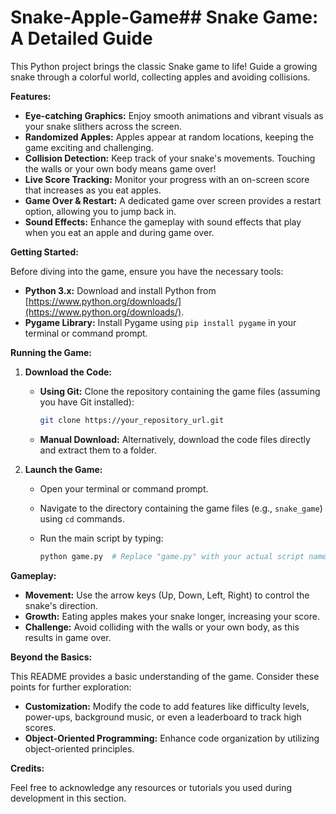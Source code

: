 # Snake-Apple-Game## Snake Game: A Detailed Guide

This Python project brings the classic Snake game to life! Guide a growing snake through a colorful world, collecting apples and avoiding collisions.

**Features:**

- **Eye-catching Graphics:** Enjoy smooth animations and vibrant visuals as your snake slithers across the screen.
- **Randomized Apples:** Apples appear at random locations, keeping the game exciting and challenging.
- **Collision Detection:** Keep track of your snake's movements. Touching the walls or your own body means game over!
- **Live Score Tracking:** Monitor your progress with an on-screen score that increases as you eat apples.
- **Game Over & Restart:** A dedicated game over screen provides a restart option, allowing you to jump back in.
- **Sound Effects:** Enhance the gameplay with sound effects that play when you eat an apple and during game over.

**Getting Started:**

Before diving into the game, ensure you have the necessary tools:

- **Python 3.x:** Download and install Python from [https://www.python.org/downloads/](https://www.python.org/downloads/).
- **Pygame Library:** Install Pygame using `pip install pygame` in your terminal or command prompt.

**Running the Game:**

1. **Download the Code:**
   - **Using Git:** Clone the repository containing the game files (assuming you have Git installed):

     ```bash
     git clone https://your_repository_url.git
     ```

   - **Manual Download:** Alternatively, download the code files directly and extract them to a folder.

2. **Launch the Game:**
   - Open your terminal or command prompt.
   - Navigate to the directory containing the game files (e.g., `snake_game`) using `cd` commands.
   - Run the main script by typing:

     ```bash
     python game.py  # Replace "game.py" with your actual script name
     ```

**Gameplay:**

- **Movement:** Use the arrow keys (Up, Down, Left, Right) to control the snake's direction.
- **Growth:** Eating apples makes your snake longer, increasing your score.
- **Challenge:** Avoid colliding with the walls or your own body, as this results in game over.

**Beyond the Basics:**

This README provides a basic understanding of the game. Consider these points for further exploration:

- **Customization:** Modify the code to add features like difficulty levels, power-ups, background music, or even a leaderboard to track high scores.
- **Object-Oriented Programming:** Enhance code organization by utilizing object-oriented principles.

**Credits:**

Feel free to acknowledge any resources or tutorials you used during development in this section.
